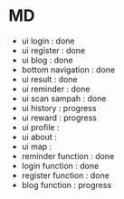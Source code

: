 # MD

- ui login : done
- ui register : done
- ui blog : done
- bottom navigation : done
- ui result : done
- ui reminder : done
- ui scan sampah : done
- ui history : progress
- ui reward : progress
- ui profile : 
- ui about :
- ui map :
- reminder function : done
- login function : done
- register function : done
- blog function : progress
